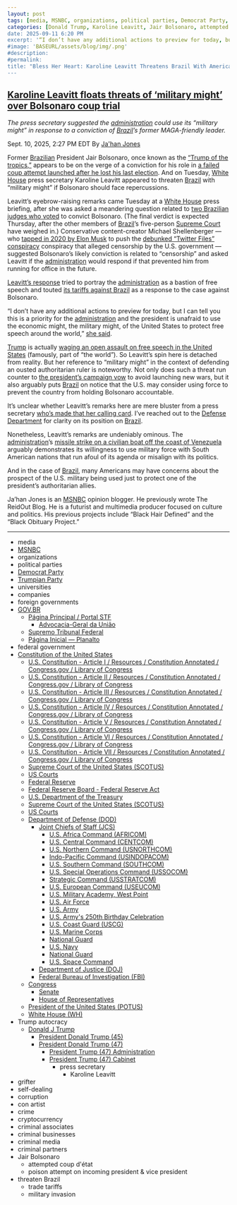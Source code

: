 ```yaml
---
layout: post
tags: [media, MSNBC, organizations, political parties, Democrat Party, Trumpian Party, universities, companies, foreign governments, GOV.BR, Página Principal / Portal STF, Advocacia-Geral da União, Supremo Tribunal Federal, Página Inicial — Planalto, federal government, Constitution of the United States, U.S. Constitution - Article I / Resources / Constitution Annotated / Congress.gov / Library of Congress, U.S. Constitution - Article II / Resources / Constitution Annotated / Congress.gov / Library of Congress, U.S. Constitution - Article III / Resources / Constitution Annotated / Congress.gov / Library of Congress, U.S. Constitution - Article IV / Resources / Constitution Annotated / Congress.gov / Library of Congress, U.S. Constitution - Article V / Resources / Constitution Annotated / Congress.gov / Library of Congress, U.S. Constitution - Article VI / Resources / Constitution Annotated / Congress.gov / Library of Congress, U.S. Constitution - Article VII / Resources / Constitution Annotated / Congress.gov / Library of Congress, Supreme Court of the United States (SCOTUS), US Courts, Federal Reserve, Federal Reserve Board - Federal Reserve Act, U.S. Department of the Treasury, Supreme Court of the United States (SCOTUS), US Courts, Department of Defense (DOD), Joint Chiefs of Staff (JCS), U.S. Africa Command (AFRICOM), U.S. Central Command (CENTCOM), U.S. Northern Command (USNORTHCOM), Indo-Pacific Command (USINDOPACOM), U.S. Southern Command (SOUTHCOM), U.S. Special Operations Command (USSOCOM), Strategic Command (USSTRATCOM), U.S. European Command (USEUCOM), U.S. Military Academy West Point, U.S. Air Force, U.S. Army, U.S. Army’s 250th Birthday Celebration, U.S. Coast Guard (USCG), U.S. Marine Corps, National Guard, U.S. Navy, National Guard, U.S. Space Command, Department of Justice (DOJ), Federal Bureau of Investigation (FBI), Congress, Senate, House of Representatives, President of the United States (POTUS), White House (WH), Trump autocracy, Donald J Trump, President Donald Trump (45), President Donald Trump (47), President Trump (47) Administration, President Trump (47) Cabinet, press secretary, Karoline Leavitt, grifter, self-dealing, corruption, con artist, crime, cryptocurrency, criminal associates, criminal businesses, criminal media, criminal partners, Jair Bolsonaro, attempted coup d’état, poison attempt on incoming president & vice president, threaten Brazil, trade tariffs, military invasion]
categories: [Donald Trump, Karoline Leavitt, Jair Bolsonaro, attempted coup d'état of Brazil, military invasion]
date: 2025-09-11 6:20 PM
excerpt: '“I don’t have any additional actions to preview for today, but I can tell you this is a priority for the administration and the president is unafraid to use the economic might, the military might, of the United States to protect free speech around the world” – Karoline Leavitt,  Trump 2.0 press secretary. '
#image: 'BASEURL/assets/blog/img/.png'
#description:
#permalink:
title: "Bless Her Heart: Karoline Leavitt Threatens Brazil With America's Military Might If They Don't Free Jair Bolsonaro, Former Brazilian President That Attempted a January 6 Style of Insurrection"
---
```



## [Karoline Leavitt floats threats of ‘military might’ over Bolsonaro coup trial](https://www.msnbc.com/top-stories/latest/trump-bolsonaro-trial-brazil-military-might-rcna230388)

*The press secretary suggested the [administration](https://www.whitehouse.gov/administration/) could use its “military might” in response to a conviction of [Brazil](https://www.gov.br/)’s former MAGA-friendly leader.*

Sept. 10, 2025, 2:27 PM EDT
By [Ja'han Jones](https://www.msnbc.com/author/jahan-jones-ncpn371241)

Former [Brazilian](https://www.gov.br/) President Jair Bolsonaro, once known as the [“Trump of the tropics,”](https://www.bbc.com/news/world-latin-america-45746013) appears to be on the verge of a conviction for his role in [a failed coup attempt launched after he lost his last election](https://www.nbcnews.com/world/south-america/brazils-supreme-court-orders-house-arrest-former-president-bolsonaro-rcna223008). And on Tuesday, [White House](https://www.whitehouse.gov/) press secretary Karoline Leavitt appeared to threaten [Brazil](https://www.gov.br/) with “military might” if Bolsonaro should face repercussions.

Leavitt’s eyebrow-raising remarks came Tuesday at a [White House](https://www.whitehouse.gov/) press briefing, after she was asked a meandering question related to [two Brazilian judges who voted](https://www.theguardian.com/world/2025/sep/09/brazil-jair-bolsonaro-trial) to convict Bolsonaro. (The final verdict is expected Thursday, after the other members of [Brazil](https://www.gov.br/)’s five-person [Supreme Court](https://portal.stf.jus.br/) have weighed in.) Conservative content-creator Michael Shellenberger — who [tapped in 2020 by Elon Musk](https://www.msnbc.com/opinion/msnbc-opinion/trump-musk-partnership-x-twitter-files-rcna180427) to push the [debunked “Twitter Files” conspiracy](https://www.msnbc.com/the-reidout/reidout-blog/mehdi-hasan-matt-taibbi-twitter-files-elon-musk-rcna78732) conspiracy that alleged censorship by the U.S. government — suggested Bolsonaro’s likely conviction is related to “censorship” and asked Leavitt if the [administration](https://www.whitehouse.gov/administration/) would respond if that prevented him from running for office in the future.

[Leavitt’s response](https://www.youtube.com/live/YCLPVwce9jc?t=649) tried to portray the [administration](https://www.whitehouse.gov/administration/) as a bastion of free speech and touted [its tariffs against Brazil](https://www.nbcnews.com/politics/trump-administration/trump-brazilian-products-tariffs-bolsonaro-rcna222534) as a response to the case against Bolsonaro.

“I don’t have any additional actions to preview for today, but I can tell you this is a priority for the [administration](https://www.whitehouse.gov/administration/) and the president is unafraid to use the economic might, the military might, of the United States to protect free speech around the world,” [she said](https://www.youtube.com/live/YCLPVwce9jc?t=649).

[Trump](https://www.donaldjtrump.com/) is actually [waging an open assault on free speech in the United States](https://www.theguardian.com/us-news/2025/jun/19/us-free-speech-rights-trump) (famously, part of “the world”). So Leavitt’s spin here is detached from reality. But her reference to “military might” in the context of defending an ousted authoritarian ruler is noteworthy. Not only does such a threat run counter to [the president’s campaign vow](https://time.com/7295729/trump-middle-east-war-iran-risk/) to avoid launching new wars, but it also arguably puts [Brazil](https://www.gov.br/) on notice that the U.S. may consider using force to prevent the country from holding Bolsonaro accountable.

It’s unclear whether Leavitt’s remarks here are mere bluster from a press secretary [who’s made that her calling card](https://www.poynter.org/commentary/2025/karoline-leavitt-white-house-debut-press-secretary/). I’ve reached out to the [Defense Department](https://www.defense.gov/) for clarity on its position on [Brazil](https://www.gov.br/).

Nonetheless, Leavitt’s remarks are undeniably ominous. The [administration](https://www.whitehouse.gov/administration/)’s [missile strike on a civilian boat off the coast of Venezuela](https://www.msnbc.com/morning-joe/watch/-despicable-and-thoughtless-sen-paul-slams-vp-vance-over-strike-on-venezuela-drug-boat-247054405754) arguably demonstrates its willingness to use military force with South American nations that run afoul of its agenda or misalign with its politics.

And in the case of [Brazil](https://www.gov.br/), many Americans may have concerns about the prospect of the U.S. military being used just to protect one of the president’s authoritarian allies.

Ja’han Jones is an [MSNBC](https://www.msnbc.com/) opinion blogger. He previously wrote The ReidOut Blog. He is a futurist and multimedia producer focused on culture and politics. His previous projects include “Black Hair Defined” and the “Black Obituary Project.”


----
- media
- [MSNBC](https://www.msnbc.com/)
- organizations
- political parties
- [Democrat Party](https://www.democrats.org/)
- [Trumpian Party](https://www.gop.com/)
- universities
- companies
- foreign governments
- [GOV.BR](https://www.gov.br/pt-br)
    - [Página Principal / Portal STF](https://portal.stf.jus.br/)
        - [Advocacia-Geral da União](https://www.gov.br/pt-br/orgaos/advocacia-geral-da-uniao)
    - [Supremo Tribunal Federal](https://www.gov.br/pt-br/orgaos/supremo-tribunal-federal)
    - [Página Inicial — Planalto](https://www.gov.br/planalto/pt-br)
- federal government
- [Constitution of the United States](https://constitution.congress.gov/)
    - [U.S. Constitution - Article I / Resources / Constitution Annotated / Congress.gov / Library of Congress](https://constitution.congress.gov/constitution/article-1/)
    - [U.S. Constitution - Article II / Resources / Constitution Annotated / Congress.gov / Library of Congress](https://constitution.congress.gov/constitution/article-2/)
    - [U.S. Constitution - Article III / Resources / Constitution Annotated / Congress.gov / Library of Congress](https://constitution.congress.gov/constitution/article-3/)
    - [U.S. Constitution - Article IV / Resources / Constitution Annotated / Congress.gov / Library of Congress](https://constitution.congress.gov/constitution/article-4/)
    - [U.S. Constitution - Article V / Resources / Constitution Annotated / Congress.gov / Library of Congress](https://constitution.congress.gov/constitution/article-5/)
    - [U.S. Constitution - Article VI / Resources / Constitution Annotated / Congress.gov / Library of Congress](https://constitution.congress.gov/constitution/article-6/)
    - [U.S. Constitution - Article VII / Resources / Constitution Annotated / Congress.gov / Library of Congress](https://constitution.congress.gov/constitution/article-7/)
    - [Supreme Court of the United States (SCOTUS)](https://www.supremecourt.gov/)
    - [US Courts](https://www.uscourts.gov/)
    - [Federal Reserve](https;//www.federalreserve.gov/)
    - [Federal Reserve Board - Federal Reserve Act](https://www.federalreserve.gov/aboutthefed/fract.htm)
    - [U.S. Department of the Treasury](https://home.treasury.gov/)
    - [Supreme Court of the United States (SCOTUS)](https://www.supremecourt.gov/)
    - [US Courts](https://www.uscourts.gov/)
    - [Department of Defense (DOD)](https://www.defense.gov/)
        - [Joint Chiefs of Staff (JCS)](https://www.jcs.mil/)
            - [U.S. Africa Command (AFRICOM)](https://www.africom.mil/)
            - [U.S. Central Command (CENTCOM)](https://www.centcom.mil/)
            - [U.S. Northern Command (USNORTHCOM)](https://www.northcom.mil/)
            - [Indo-Pacific Command (USINDOPACOM)](https://www.pacom.mil/)
            - [U.S. Southern Command (SOUTHCOM)](http://www.southcom.mil/)
            - [U.S. Special Operations Command (USSOCOM)](https://www.socom.mil/)
            - [Strategic Command (USSTRATCOM)](http://www.stratcom.mil/)
            - [U.S. European Command (USEUCOM)](https://www.eucom.mil/)
            - [U.S. Military Academy, West Point](https://www.westpoint.edu/)
            - [U.S. Air Force](https://www.af.mil/)
            - [U.S. Army](https://www.army.mil/)
            - [U.S. Army's 250th Birthday Celebration](https://www.army.mil/1775/)
            - [U.S. Coast Guard (USCG)](https://www.uscg.mil/)
            - [U.S. Marine Corps](https://www.marines.mil/)
            - [National Guard](https://www.nationalguard.mil/)
            - [U.S. Navy](https://www.navy.mil/)
            - [National Guard](https://www.nationalguard.mil/)
            - [U.S. Space Command](https://www.spacecom.mil/)
        - [Department of Justice (DOJ)](https://www.justice.gov/)
        - [Federal Bureau of Investigation (FBI)](https://www.fbi.gov/)
    - [Congress](https://www.congress.gov/)
        - [Senate](https://www.senate.gov/)
        - [House of Representatives](https://www.house.gov/)
     - [President of the United States (POTUS)](https://www.whitehouse.gov/)
    - [White House (WH)](https://www.whitehouse.gov/)
- Trump autocracy
    - [Donald J Trump](https://www.donaldjtrump.com/)
        - [President Donald Trump (45)](https://trumpwhitehouse.archives.gov/)
        - [President Donald Trump (47)](https://www.whitehouse.gov/administration/donald-j-trump/)
            - [President Trump (47) Administration](https://www.whitehouse.gov/administration/)
            - [President Trump (47) Cabinet](https://www.whitehouse.gov/administration/the-cabinet/)
                - press secretary
                    - Karoline Leavitt
- grifter
- self-dealing
- corruption
- con artist
- crime
- cryptocurrency
- criminal associates
- criminal businesses
- criminal media
- criminal partners
- Jair Bolsonaro
    - attempted coup d'état
    - poison attempt on incoming president & vice president
- threaten Brazil
    - trade tariffs
    - military invasion